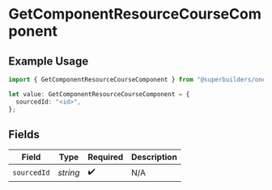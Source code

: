 # GetComponentResourceCourseComponent

## Example Usage

```typescript
import { GetComponentResourceCourseComponent } from "@superbuilders/oneroster/models/operations";

let value: GetComponentResourceCourseComponent = {
  sourcedId: "<id>",
};
```

## Fields

| Field              | Type               | Required           | Description        |
| ------------------ | ------------------ | ------------------ | ------------------ |
| `sourcedId`        | *string*           | :heavy_check_mark: | N/A                |